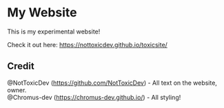 # My Website
This is my experimental website!

Check it out here: https://nottoxicdev.github.io/toxicsite/

## Credit
@NotToxicDev (https://github.com/NotToxicDev) - All text on the website, owner.  
@Chromus-dev (https://chromus-dev.github.io/) - All styling!
